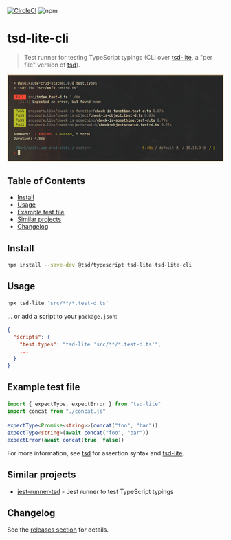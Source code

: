 <!-- markdownlint-disable first-line-h1 -->

[![CircleCI](https://dl.circleci.com/status-badge/img/gh/asd-xiv/tsd-lite-cli/tree/main.svg?style=svg)](https://dl.circleci.com/status-badge/redirect/gh/asd-xiv/tsd-lite-cli/tree/main)
![npm](https://img.shields.io/npm/v/tsd-lite-cli)

# tsd-lite-cli

> Test runner for testing TypeScript typings (CLI over
> [tsd-lite][intro_tsd-lite], a "per file" version of [tsd][intro_tsd]).

![tsd-lite-cli demo](docs/demo.png "tsd-lite-cli demo")

[intro_tsd]: https://github.com/SamVerschueren/tsd
[intro_tsd-lite]: https://github.com/mrazauskas/tsd-lite

## Table of Contents

<!-- vim-markdown-toc GFM -->

- [Install](#install)
- [Usage](#usage)
- [Example test file](#example-test-file)
- [Similar projects](#similar-projects)
- [Changelog](#changelog)

<!-- vim-markdown-toc -->

## Install

```sh
npm install --save-dev @tsd/typescript tsd-lite tsd-lite-cli
```

## Usage

```sh
npx tsd-lite 'src/**/*.test-d.ts'
```

... or add a script to your `package.json`:

```json
{
  "scripts": {
    "test.types": "tsd-lite 'src/**/*.test-d.ts'",
    ...
  }
}
```

## Example test file

```typescript
import { expectType, expectError } from "tsd-lite"
import concat from "./concat.js"

expectType<Promise<string>>(concat("foo", "bar"))
expectType<string>(await concat("foo", "bar"))
expectError(await concat(true, false))
```

For more information, see [tsd][example_tsd] for assertion syntax and
[tsd-lite][example_tsd-lite].

[example_tsd]: https://github.com/SamVerschueren/tsd
[example_tsd-lite]: https://github.com/mrazauskas/tsd-lite

## Similar projects

- [jest-runner-tsd][similar_jest-runner-tsd] - Jest runner to test TypeScript
  typings

[similar_jest-runner-tsd]: https://github.com/jest-community/jest-runner-tsd

## Changelog

See the [releases section](https://github.com/asd14-xyz/tsd-lite-cli/releases)
for details.
